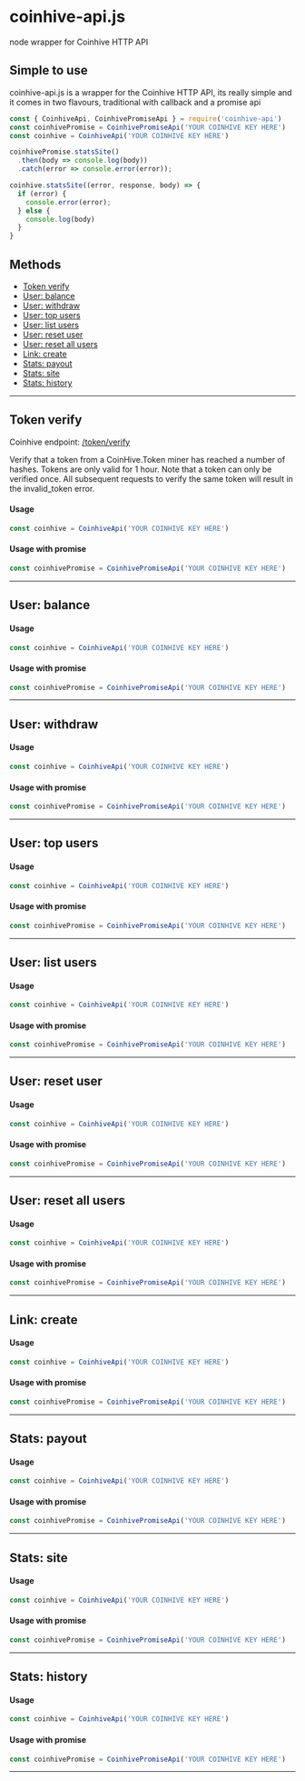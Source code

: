 # coinhive-api.js
node wrapper for Coinhive HTTP API


## Simple to use

coinhive-api.js is a wrapper for the Coinhive HTTP API, its really simple and it comes in two flavours, traditional with callback and a promise api

```js
const { CoinhiveApi, CoinhivePromiseApi } = require('coinhive-api')
const coinhivePromise = CoinhivePromiseApi('YOUR COINHIVE KEY HERE')
const coinhive = CoinhiveApi('YOUR COINHIVE KEY HERE')

coinhivePromise.statsSite()
  .then(body => console.log(body))
  .catch(error => console.error(error));

coinhive.statsSite((error, response, body) => {
  if (error) {
    console.error(error);
  } else {
    console.log(body)
  }
}
```

## Methods

- [Token verify](#token-verify)
- [User: balance](#user-balance)
- [User: withdraw](#user-withdraw)
- [User: top users](#user-top-users)
- [User: list users](#user-list-users)
- [User: reset user](#user-reset-user)
- [User: reset all users](#user-reset-all-users)
- [Link: create](#link-create)
- [Stats: payout](#stats-payout)
- [Stats: site](#stats-site)
- [Stats: history](#stats-history)


---


## Token verify

Coinhive endpoint: [/token/verify](https://coinhive.com/documentation/http-api#token-verify)

Verify that a token from a CoinHive.Token miner has reached a number of hashes. Tokens are only valid for 1 hour. Note that a token can only be verified once. All subsequent requests to verify the same token will result in the invalid_token error.

#### Usage

```js
const coinhive = CoinhiveApi('YOUR COINHIVE KEY HERE')
```

#### Usage with promise

```js
const coinhivePromise = CoinhivePromiseApi('YOUR COINHIVE KEY HERE')
```

---


## User: balance


#### Usage

```js
const coinhive = CoinhiveApi('YOUR COINHIVE KEY HERE')
```

#### Usage with promise

```js
const coinhivePromise = CoinhivePromiseApi('YOUR COINHIVE KEY HERE')
```



---


## User: withdraw


#### Usage

```js
const coinhive = CoinhiveApi('YOUR COINHIVE KEY HERE')
```

#### Usage with promise

```js
const coinhivePromise = CoinhivePromiseApi('YOUR COINHIVE KEY HERE')
```



---


## User: top users


#### Usage

```js
const coinhive = CoinhiveApi('YOUR COINHIVE KEY HERE')
```

#### Usage with promise

```js
const coinhivePromise = CoinhivePromiseApi('YOUR COINHIVE KEY HERE')
```



---


## User: list users


#### Usage

```js
const coinhive = CoinhiveApi('YOUR COINHIVE KEY HERE')
```

#### Usage with promise

```js
const coinhivePromise = CoinhivePromiseApi('YOUR COINHIVE KEY HERE')
```



---


## User: reset user


#### Usage

```js
const coinhive = CoinhiveApi('YOUR COINHIVE KEY HERE')
```

#### Usage with promise

```js
const coinhivePromise = CoinhivePromiseApi('YOUR COINHIVE KEY HERE')
```



---


## User: reset all users


#### Usage

```js
const coinhive = CoinhiveApi('YOUR COINHIVE KEY HERE')
```

#### Usage with promise

```js
const coinhivePromise = CoinhivePromiseApi('YOUR COINHIVE KEY HERE')
```



---


## Link: create


#### Usage

```js
const coinhive = CoinhiveApi('YOUR COINHIVE KEY HERE')
```

#### Usage with promise

```js
const coinhivePromise = CoinhivePromiseApi('YOUR COINHIVE KEY HERE')
```



---


## Stats: payout


#### Usage

```js
const coinhive = CoinhiveApi('YOUR COINHIVE KEY HERE')
```

#### Usage with promise

```js
const coinhivePromise = CoinhivePromiseApi('YOUR COINHIVE KEY HERE')
```



---


## Stats: site


#### Usage

```js
const coinhive = CoinhiveApi('YOUR COINHIVE KEY HERE')
```

#### Usage with promise

```js
const coinhivePromise = CoinhivePromiseApi('YOUR COINHIVE KEY HERE')
```



---


## Stats: history


#### Usage

```js
const coinhive = CoinhiveApi('YOUR COINHIVE KEY HERE')
```

#### Usage with promise

```js
const coinhivePromise = CoinhivePromiseApi('YOUR COINHIVE KEY HERE')
```



---
